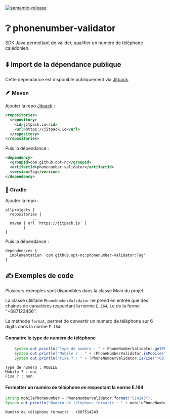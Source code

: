 [![semantic-release](https://img.shields.io/badge/%20%20%F0%9F%93%A6%F0%9F%9A%80-semantic--release-e10079.svg)](https://github.com/semantic-release/semantic-release)

# ❔ phonenumber-validator

SDK Java permettant de valider, qualifier un numéro de téléphone calédonien.


## ⬇️ Import de la dépendance publique

Cette dépendance est disponible publiquement via [Jitpack](https://jitpack.io/#opt-nc/phonenumber-validator).

### 🪶 Maven

Ajouter la repo [Jitpack](https://jitpack.io/) :

```xml
<repositories>
  <repository>
    <id>jitpack.io</id>
    <url>https://jitpack.io</url>
  </repository>
</repositories>
```

Puis la dépendance :

```xml
<dependency>
  <groupId>com.github.opt-nc</groupId>
  <artifactId>phonenumber-validator</artifactId>
  <version>Tag</version>
</dependency>
```

### 🐘 Gradle

Ajouter la repo :

```
allprojects {
  repositories {
			...
  maven { url 'https://jitpack.io' }
		}
}
````

Puis la dépendance :

```
dependencies {
  implementation 'com.github.opt-nc:phonenumber-validator:Tag'
}
```


## ✍️ Exemples de code

Plusieurs exemples sont disponibles dans la classe Main du projet.

La classe utilitaire `PhoneNumberValidator` ne prend en entrée que des chaines de caractères respectant la norme `E.164`, i.e de la forme "+687123456".

La méthode `format`, permet de convertir un numéro de téléphone sur 6 digits dans la norme `E.164`.


#### Connaitre le type de numéro de téléphone

```java
    System.out.println("Type de numéro : " + PhoneNumberValidator.getPhoneType("+687514243").name());
    System.out.println("Mobile ? : " + (PhoneNumberValidator.isMobile("+687514243") ? "oui" : "non"));
    System.out.println("Fixe ? : " + (PhoneNumberValidator.isFixe("+687514243") ? "oui" : "non"));
```

```shell
Type de numéro : MOBILE
Mobile ? : oui
Fixe ? : non
```


#### Formatter un numéro de téléphone en respectant la norme E.164

```java
String mobilePhoneNumber = PhoneNumberValidator.format("514243");
System.out.println("Numéro de téléphone formatté : " + mobilePhoneNumber);
```
```shell
Numéro de téléphone formatté : +687514243
```
